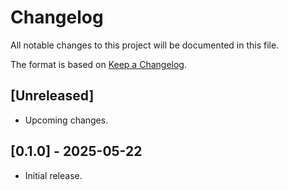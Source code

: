 # Changelog

All notable changes to this project will be documented in this file.

The format is based on [Keep a Changelog](https://keepachangelog.com/en/1.0.0/).

## [Unreleased]
- Upcoming changes.

## [0.1.0] - 2025-05-22
- Initial release.

